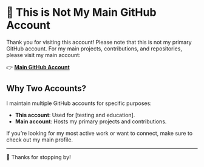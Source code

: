 # 🛑 This is Not My Main GitHub Account

Thank you for visiting this account! Please note that this is not my primary GitHub account. For my main projects, contributions, and repositories, please visit my main account:

👉 **[Main GitHub Account](https://github.com/ahmedkamal14)**

## Why Two Accounts?

I maintain multiple GitHub accounts for specific purposes:
- **This account**: Used for [testing and education].
- **Main account**: Hosts my primary projects and contributions.

If you’re looking for my most active work or want to connect, make sure to check out my main profile.

---

🌟 Thanks for stopping by!
